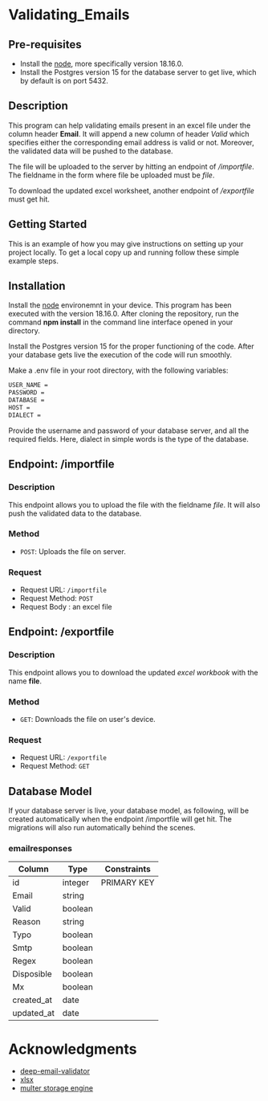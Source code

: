 # Validating_Emails

## Pre-requisites

- Install the [node](https://nodejs.org/en/download), more specifically version 18.16.0.
- Install the Postgres version 15 for the database server to get live, which by default is on port 5432.

## Description

This program can help validating emails present in an excel file under the column header **Email**.
It will append a new column of header _Valid_ which specifies either the corresponding email address is valid or not.
Moreover, the validated data will be pushed to the database.

The file will be uploaded to the server by hitting an endpoint of _/importfile_. The fieldname in the form where file be uploaded must be _file_.

To download the updated excel worksheet, another endpoint of _/exportfile_ must get hit.

## Getting Started

This is an example of how you may give instructions on setting up your project locally. To get a local copy up and running follow these simple example steps.

## Installation

Install the [node](https://nodejs.org/en/download) environemnt in your device. This program has been executed with the version 18.16.0. After cloning the repository, run the command **npm install** in the command line interface opened in your directory.

Install the Postgres version 15 for the proper functioning of the code. After your database gets live the execution of the code will run smoothly.

Make a .env file in your root directory, with the following variables:

```bash
USER_NAME =
PASSWORD =
DATABASE =
HOST =
DIALECT =
```

Provide the username and password of your database server, and all the required fields. Here, dialect in simple words is the type of the database.

## Endpoint: /importfile

### Description

This endpoint allows you to upload the file with the fieldname _file_.
It will also push the validated data to the database.

### Method

- `POST`: Uploads the file on server.

### Request

- Request URL: `/importfile`
- Request Method: `POST`
- Request Body : an excel file

## Endpoint: /exportfile

### Description

This endpoint allows you to download the updated _excel workbook_ with the name **file**.

### Method

- `GET`: Downloads the file on user's device.

### Request

- Request URL: `/exportfile`
- Request Method: `GET`

## Database Model

If your database server is live, your database model, as following, will be created automatically when the endpoint /importfile will get hit. The migrations will also run automatically behind the scenes.

### emailresponses

| Column     | Type    | Constraints |
| ---------- | ------- | ----------- |
| id         | integer | PRIMARY KEY |
| Email      | string  |             |
| Valid      | boolean |             |
| Reason     | string  |             |
| Typo       | boolean |             |
| Smtp       | boolean |             |
| Regex      | boolean |             |
| Disposible | boolean |             |
| Mx         | boolean |             |
| created_at | date    |             |
| updated_at | date    |             |

# Acknowledgments

- [deep-email-validator](https://www.npmjs.com/package/deep-email-validator)
- [xlsx](https://www.npmjs.com/package/xlsx)
- [multer storage engine](https://www.npmjs.com/package/multer)
